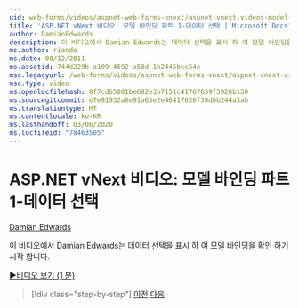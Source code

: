 ```yaml
---
uid: web-forms/videos/aspnet-web-forms-vnext/aspnet-vnext-videos-model-binding-part-1-selecting-data
title: 'ASP.NET vNext 비디오: 모델 바인딩 파트 1-데이터 선택 | Microsoft Docs'
author: DamianEdwards
description: 이 비디오에서 Damian Edwards는 데이터 선택을 표시 하 여 모델 바인딩을 확인 하기 시작 합니다.
ms.author: riande
ms.date: 08/12/2011
ms.assetid: 744d229b-a109-4692-a58d-1b2445bee54e
msc.legacyurl: /web-forms/videos/aspnet-web-forms-vnext/aspnet-vnext-videos-model-binding-part-1-selecting-data
msc.type: video
ms.openlocfilehash: 0f7cd65001be682e3b7151c41767639f3928b130
ms.sourcegitcommit: e7e91932a6e91a63e2e46417626f39d6b244a3ab
ms.translationtype: MT
ms.contentlocale: ko-KR
ms.lasthandoff: 03/06/2020
ms.locfileid: "78463505"
---
```

# <a name="aspnet-vnext-videos-model-binding-part-1---selecting-data"></a>ASP.NET vNext 비디오: 모델 바인딩 파트 1-데이터 선택

[Damian Edwards](https://github.com/DamianEdwards)

이 비디오에서 Damian Edwards는 데이터 선택을 표시 하 여 모델 바인딩을 확인 하기 시작 합니다.

[&#9654;비디오 보기 (1 분)](https://channel9.msdn.com/Blogs/ASP-NET-Site-Videos/aspnet-vnext-videos-model-binding-part-1-selecting-data)

> [!div class="step-by-step"]
> [이전](aspnet-vnext-videos-strongly-typed-data-controls.md)
> [다음](aspnet-vnext-videos-model-binding-part-2-filtering.md)
